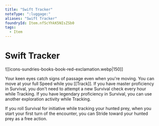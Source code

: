 ```yaml
---
title: "Swift Tracker"
noteType: ":luggage:"
aliases: "Swift Tracker"
foundryId: Item.nfScYhkK5NIsZSb0
tags:
  - Item
---
```


# Swift Tracker
![[icons-sundries-books-book-red-exclamation.webp|150]]

Your keen eyes catch signs of passage even when you're moving. You can move at your full Speed while you [[Track]]. If you have master proficiency in Survival, you don't need to attempt a new Survival check every hour while Tracking. If you have legendary proficiency in Survival, you can use another exploration activity while Tracking.

If you roll Survival for initiative while tracking your hunted prey, when you start your first turn of the encounter, you can Stride toward your hunted prey as a free action.
